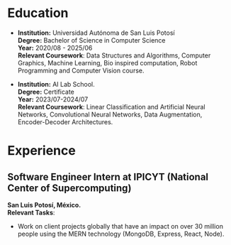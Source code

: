 # Education
- **Institution:** Universidad Autónoma de San Luis Potosí  
 **Degree:** Bachelor of Science in Computer Science  
  **Year:** 2020/08 - 2025/06  
  **Relevant Coursework**: Data Structures and Algorithms, Computer Graphics, Machine Learning, 
Bio inspired computation, Robot Programming and Computer Vision course.
 
- **Institution:** AI Lab School.  
  **Degree:** Certificate   
  **Year:** 2023/07-2024/07  
  **Relevant Coursework**: Linear Classification and Artificial Neural Networks, Convolutional 
Neural Networks, Data Augmentation, Encoder-Decoder Architectures.
  
# Experience

  ## Software Engineer Intern at IPICYT (National Center of Supercomputing)  
  **San Luis Potosí, México.**  
  **Relevant Tasks**:
  - Work on client projects globally that have an impact on over 30 million people using the MERN 
technology (MongoDB, Express, React, Node).
